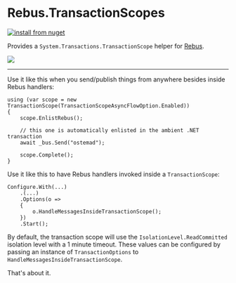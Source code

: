 # Rebus.TransactionScopes

[![install from nuget](https://img.shields.io/nuget/v/Rebus.TransactionScope.svg?style=flat-square)](https://www.nuget.org/packages/Rebus.TransactionScope)

Provides a `System.Transactions.TransactionScope` helper for [Rebus](https://github.com/rebus-org/Rebus).

![](https://raw.githubusercontent.com/rebus-org/Rebus/master/artwork/little_rebusbus2_copy-200x200.png)

---

Use it like this when you send/publish things from anywhere besides inside Rebus handlers:

	using (var scope = new TransactionScope(TransactionScopeAsyncFlowOption.Enabled))
	{
		scope.EnlistRebus();

		// this one is automatically enlisted in the ambient .NET transaction
		await _bus.Send("ostemad");

		scope.Complete();
	}

Use it like this to have Rebus handlers invoked inside a `TransactionScope`:

    Configure.With(...)
        .(...)
        .Options(o =>
        {
            o.HandleMessagesInsideTransactionScope();
        })
        .Start();

By default, the transaction scope will use the `IsolationLevel.ReadCommitted` isolation level with a 1 minute timeout. These
values can be configured by passing an instance of `TransactionOptions` to `HandleMessagesInsideTransactionScope`.

That's about it.
